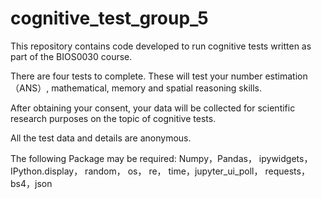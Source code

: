 # cognitive_test_group_5

This repository contains code developed to run cognitive tests written as part of the BIOS0030 course.

There are four tests to complete. These will test your number estimation（ANS）, mathematical, memory and spatial reasoning skills.

After obtaining your consent, your data will be collected for scientific research purposes on the topic of cognitive tests. 

All the test data and details are anonymous.

The following Package may be required:
Numpy，Pandas， ipywidgets， IPython.display， random， os， re， time，jupyter_ui_poll， requests，bs4，json





